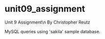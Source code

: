 # unit09_assignment

Unit 9 Assignment\n
By Christopher Reutz

MySQL queries using 'sakila' sample database.
